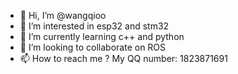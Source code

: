 - 👋 Hi, I’m @wangqioo
- 👀 I’m interested in esp32 and stm32
- 🌱 I’m currently learning c++ and python
- 💞️ I’m looking to collaborate on ROS
- 📫 How to reach me ? My QQ number: 1823871691

<!---
wangqioo/wangqioo is a ✨ special ✨ repository because its `README.md` (this file) appears on your GitHub profile.
You can click the Preview link to take a look at your changes.
--->
